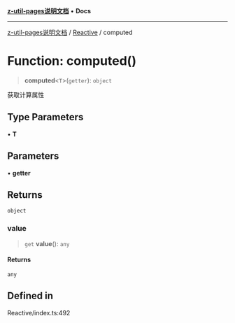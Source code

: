 [**z-util-pages说明文档**](../../README.md) • **Docs**

***

[z-util-pages说明文档](../../modules.md) / [Reactive](../README.md) / computed

# Function: computed()

> **computed**\<`T`\>(`getter`): `object`

获取计算属性

## Type Parameters

• **T**

## Parameters

• **getter**

## Returns

`object`

### value

> `get` **value**(): `any`

#### Returns

`any`

## Defined in

Reactive/index.ts:492
